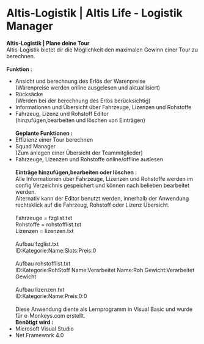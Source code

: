 # Altis-Logistik | Altis Life - Logistik Manager
<b>Altis-Logistik | Plane deine Tour</b></br>
Altis-Logistik bietet dir die Möglichkeit den maximalen Gewinn einer Tour
zu berechnen.<br><br>
<b>Funktion :</b>
- Ansicht und berechnung des Erlös der Warenpreise<br>
(Warenpreise werden online ausgelesen und aktuallisiert)
- Rücksäcke<br>
(Werden bei der berechnung des Erlös berücksichtig)
- Informationen und Übersicht über Fahrzeuge, Lizenzen und Rohstoffe
- Fahrzeug, Lizenz und Rohstoff Editor</br>(hinzufügen,bearbeiten und löschen von Einträgen)
<br><br>
<b>Geplante Funktionen :</b>
- Effizienz einer Tour berechnen
- Squad Manager<br>
(Zum anlegen einer Übersicht der Teammitglieder)
- Fahrzeuge, Lizenzen und Rohstoffe online/offline auslesen
<br><br>
<b>Einträge hinzufügen,bearbeiten oder löschen :</b><br>
Alle Informationen über Fahrzeuge, Lizenzen und Rohstoffe werden im config Verzeichnis gespeichert
und können nach belieben bearbeitet werden.<br>
Alternativ kann der Editor benutzt werden, innerhalb der Anwendung rechtsklick auf die Fahrzeug, Rohstoff oder Lizenz Übersicht.<br><br>
Fahrzeuge = fzglist.txt<br>
Rohstoffe = rohstofflist.txt<br>
Lizenzen = lizenzen.txt
<br><br>
Aufbau fzglist.txt<br>
ID:Kategorie:Name:Slots:Preis:0
<br><br>
Aufbau rohstofflist.txt<br>
ID:Kategorie:RohStoff Name:Verarbeitet Name:Roh Gewicht:Verarbeitet Gewicht
<br><br>
Aufbau lizenzen.txt<br>
ID:Kategorie:Name:Preis:0:0
<br><br>
Diese Anwendung diente als Lernprogramm in Visual Basic und wurde für e-Monkeys.com erstellt.<br>
<b>Benötigt wird :</b><br>
- Microsoft Visual Studio
- Net Framework 4.0
